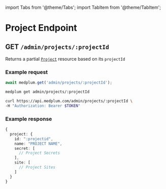 import Tabs from '@theme/Tabs';
import TabItem from '@theme/TabItem';

# Project Endpoint

## GET `/admin/projects/:projectId`

Returns a partial [`Project`](/docs/api/fhir/medplum/project) resource based on its `projectId`

### Example request

<Tabs groupId="language">
  <TabItem value="ts" label="Typescript">

```ts
await medplum.get('admin/projects/:projectId');
```

  </TabItem>
  <TabItem value="cli" label="CLI">

```bash
medplum get admin/projects/:projectId
```

  </TabItem>
  <TabItem value="curl" label="cURL">

```bash
curl https://api.medplum.com/admin/projects/:projectId \
-H "Authorization: Bearer $TOKEN"
```

  </TabItem>
</Tabs>

### Example response

```ts
{
  project: {
    id: ":projectid",
    name: "PROJECT NAME",
    secret: [
      // Project Secrets
    ],
    site: [
      // Project Sites
    ]
  }
}
```
